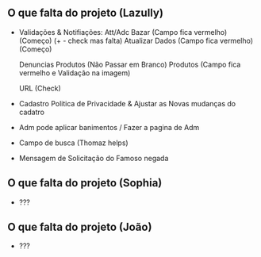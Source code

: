 ## O que falta do projeto (Lazully)
- Validações & Notifiações: 
    Att/Adc Bazar (Campo fica vermelho) (Começo) (+ - check mas falta)
    Atualizar Dados (Campo fica vermelho) (Começo)

    Denuncias Produtos (Não Passar em Branco) 
    Produtos (Campo fica vermelho e Validação na imagem) 

    URL (Check)

- Cadastro Politica de Privacidade & Ajustar as Novas mudanças do cadatro

- Adm pode aplicar banimentos / Fazer a pagina de Adm

- Campo de busca (Thomaz helps)

- Mensagem de Solicitação do Famoso negada


## O que falta do projeto (Sophia)
- ???

## O que falta do projeto (João)
- ???